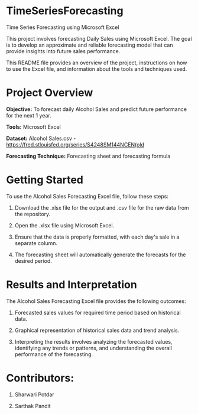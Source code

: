 # TimeSeriesForecasting
Time Series Forecasting using Microsoft Excel

This project involves forecasting Daily Sales using Microsoft Excel. The goal is to develop an approximate and reliable forecasting model that can provide insights into future sales performance.

This README file provides an overview of the project, instructions on how to use the Excel file, and information about the tools and techniques used.

# Project Overview
**Objective:** To forecast daily Alcohol Sales and predict future performance for the next 1 year.

**Tools:** Microsoft Excel

**Dataset:** Alcohol Sales.csv - https://fred.stlouisfed.org/series/S4248SM144NCEN(old

**Forecasting Technique:** Forecasting sheet and forecasting formula

# Getting Started
To use the Alcohol Sales Forecasting Excel file, follow these steps:

1) Download the .xlsx file for the output and .csv file for the raw data from the repository.

2) Open the .xlsx file using Microsoft Excel.

3) Ensure that the data is properly formatted, with each day's sale in a separate column.

4) The forecasting sheet will automatically generate the forecasts for the desired period.

# Results and Interpretation
The Alcohol Sales Forecasting Excel file provides the following outcomes:

1) Forecasted sales values for required time period based on historical data.

2) Graphical representation of historical sales data and trend analysis.

3) Interpreting the results involves analyzing the forecasted values, identifying any trends or patterns, and understanding the overall performance of the forecasting.

# Contributors:
1) Sharwari Potdar

2) Sarthak Pandit
